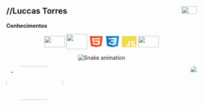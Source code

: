## //Luccas Torres <a href = "mailto:luccascardosot@gmail.com"><img align="right"  height="20" width="40" src="https://logosmarcas.net/wp-content/uploads/2020/11/Gmail-Logo.png" target="_blank"></a>

<b>Conhecimentos</b><br>

<div style="display: inline_block" align="center">
  <img align="center" height="30" width="55" src="https://upload.wikimedia.org/wikipedia/commons/thumb/2/27/PHP-logo.svg/2560px-PHP-logo.svg.png">
  <img align="center" height="40" width="55" src="https://quay.com.br/wp-content/uploads/2020/06/5848104fcef1014c0b5e4950.png">
  <img align="center" height="30" width="40" src="https://raw.githubusercontent.com/devicons/devicon/master/icons/html5/html5-original.svg">
  <img align="center" height="30" width="40" src="https://raw.githubusercontent.com/devicons/devicon/master/icons/css3/css3-original.svg">
  <img align="center" height="30" width="40" src="https://raw.githubusercontent.com/devicons/devicon/master/icons/javascript/javascript-plain.svg">
  <img align="center" height="30" width="55" src="https://marcas-logos.net/wp-content/uploads/2020/11/Java-logo.png" float="left">
  
  ![Snake animation](https://github.com/Luccastorres01/rafaballerini/blob/output/github-contribution-grid-snake.svg)
</div>
 
<img align="right" height="112" style="border-radius:50px;" src="https://upload.wikimedia.org/wikipedia/commons/thumb/a/ab/Logo-ubuntu_cof-orange-hex.svg/1200px-Logo-ubuntu_cof-orange-hex.svg.png"> 

<img  height="90" width="150" style="border-radius:50px;" src="https://res.cloudinary.com/canonical/image/fetch/f_auto,q_auto,fl_sanitize,w_350,h_200/https://assets.ubuntu.com/v1/a9580e02-ubuntu-cloud-medium.svg"> 
